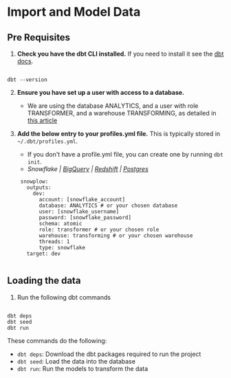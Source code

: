 <script>
  import Code from '$lib/Code.svelte';
  import Footer from '$lib/Footer.svelte';
</script>

# Import and Model Data

## Pre Requisites
1.  **Check you have the dbt CLI installed.** If you need to install it see the [dbt docs](https://docs.getdbt.com/docs/get-started/installation).
<Code>
dbt --version
</Code>

2. **Ensure you have set up a user with access to a database.**
    - We are using the database ANALYTICS, and a user with role TRANSFORMER, and a warehouse TRANSFORMING, as detailed in [this article](https://discourse.getdbt.com/t/setting-up-snowflake-the-exact-grant-statements-we-run/439)


2. **Add the below entry to your profiles.yml file.** This is typically stored in `~/.dbt/profiles.yml`. 
    - If you don't have a profile.yml file, you can create one by running `dbt init`.
    - _Snowflake | [BigQuery]() | [Redshift]() | [Postgres]()_
    <Code>
    snowplow:
      outputs:
        dev:
          account: [snowflake_account]
          database: ANALYTICS # or your chosen database
          user: [snowflake_username]
          password: [snowflake_password]
          schema: atomic
          role: transformer # or your chosen role
          warehouse: transforming # or your chosen warehouse
          threads: 1
          type: snowflake
      target: dev
    </Code>

## Loading the data

1. Run the following dbt commands
<Code>
dbt deps
dbt seed
dbt run
</Code>

These commands do the following:
- `dbt deps`: Download the dbt packages required to run the project
- `dbt seed`: Load the data into the database
- `dbt run`: Run the models to transform the data

<Footer prev="/" next="/2._explore_data"/>